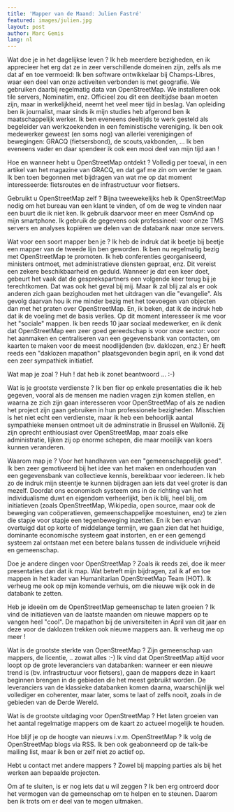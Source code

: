 ```yaml
---
title: 'Mapper van de Maand: Julien Fastré'
featured: images/julien.jpg
layout: post
author: Marc Gemis
lang: nl
---
```


Wat doe je in het dagelijkse leven ?
Ik heb meerdere bezigheden, en ik apprecieer het erg dat ze in zeer verschillende domeinen zijn, zelfs als me dat af en toe vermoeid:
Ik ben software ontwikkelaar bij Champs-Libres, waar een deel van onze activeiten verbonden is met geografie. We gebruiken daarbij regelmatig data van OpenStreetMap. We installeren ook tile servers, Nominatim, enz. Officieel zou dit een deeltijdse baan moeten zijn, maar in werkelijkheid, neemt het veel meer tijd in beslag.
Van opleiding ben ik journalist, maar sinds ik mijn studies heb afgerond ben ik maatschappelijk werker. Ik ben eveneens deeltijds te werk gesteld als begeleider van werkzoekenden in een feministische vereniging.
Ik ben ook medewerker geweest (en soms nog) van allerlei verenigingen of bewegingen: GRACQ (fietsersbond), de scouts,vakbonden, ... Ik ben eveneens vader en daar spendeer ik ook een mooi deel van mijn tijd aan !

Hoe en wanneer hebt u OpenStreetMap ontdekt ?
Volledig per toeval, in een artikel van het magazine van GRACQ, en dat gaf me zin om verder te gaan. Ik ben toen begonnen met bijdragen van wat me op dat moment interesseerde: fietsroutes en de infrastructuur voor fietsers.

Gebruikt u OpenStreetMap zelf ? 
Bijna tweewekelijks heb ik OpenStreetMap nodig om het bureau van een klant te vinden, of om de weg te vinden naar een buurt die ik niet ken. Ik gebruik daarvoor meer en meer OsmAnd op mijn smartphone.
Ik gebruik de gegevens ook professineel: voor onze TMS servers en analyses kopiëren we delen van de databank naar onze servers.

Wat voor een soort mapper ben je ?
Ik heb de indruk dat ik beetje bij beetje een mapper van de tweede lijn ben geworden. Ik ben nu regelmatig bezig met OpenStreetMap te promoten. Ik heb conferenties georganiseerd, ministers ontmoet, met administratieve diensten gepraat, enz. Dit vereist een zekere beschikbaarheid en geduld. Wanneer je dat een keer doet, gebeurt het vaak dat de gesprekspartners een volgende keer terug bij je terechtkomen. Dat was ook het geval bij mij. Maar ik zal blij zal als er ook anderen zich gaan bezighouden met het uitdragen van die "evangelie". Als gevolg daarvan hou ik me minder bezig met het toevoegen van objecten dan met het praten over OpenStreetMap. En, ik beken, dat ik de indruk heb dat ik de voeling met de basis verlies.
Op dit moment interesseer ik me voor het "sociale" mappen. Ik ben reeds 10 jaar sociaal medewerker, en ik denk dat OpenStreetMap een zeer goed gereedschap is voor onze sector: voor het aanmaken en centraliseren van een gegevensbank van contacten, om kaarten te maken voor de meest noodlijdenden (bv. daklozen, enz.)
Er heeft reeds een "daklozen mapathon" plaatsgevonden begin april, en ik vond dat een zeer sympathiek initiatief.

Wat map je zoal ?
Huh ! dat heb ik zonet beantwoord ... :-)

Wat is je grootste verdienste ?
Ik ben fier op enkele presentaties die ik heb gegeven, vooral als de mensen me nadien vragen zijn komen stellen, en waarna ze zich zijn gaan interesseren voor OpenStreetMap of als ze nadien het project zijn gaan gebruiken in hun professionele bezigheden.
Misschien is het niet echt een verdienste, maar ik heb een behoorlijk aantal sympathieke mensen ontmoet uit de adminstratie in Brussel en Wallonië. Zij zijn oprecht enthiousiast over OpenStreetMap, maar zoals elke administratie, lijken zij op enorme schepen, die maar moeilijk van koers kunnen veranderen.

Waarom map je ?
Voor het handhaven van een "gemeenschappelijk goed". Ik ben zeer gemotiveerd bij het idee van het maken en onderhouden van een gegevensbank van collectieve kennis, bereikbaar voor iedereen. Ik heb zo de indruk mijn steentje te kunnen bijdragen aan iets dat veel groter is dan mezelf.
Doordat ons economisch systeem ons in de richting van het individualisme duwt en eigendom verheerlijkt, ben ik blij, heel blij, om initiatieven (zoals OpenStreetMap, Wikipedia, open source, maar ook de beweging van coöperatieven, gemeenschappelijke moestuinen, enz) te zien die stapje voor stapje een tegenbeweging inzetten.
En ik ben ervan overtuigd dat op korte of middelange termijn, we gaan zien dat het huidige, dominante economische systeem gaat instorten, en er een gemengd systeem zal ontstaan met een betere balans tussen de individuele vrijheid en gemeenschap.

Doe je andere dingen voor OpenStreetMap ?
Zoals ik reeds zei, doe ik meer presentaties dan dat ik map. Wat betreft mijn bijdragen, zal ik af en toe mappen in het kader van Humanitarian OpenStreetMap Team (HOT).
Ik verheug me ook op mijn komende verhuis, om die nieuwe wijk ook in de databank te zetten.

Heb je ideeën om de OpenStreetMap gemeenschap te laten groeien ?
Ik vind de initiatieven van de laatste maanden om nieuwe mappers op te vangen heel "cool".
De mapathon bij de universiteiten in April van dit jaar en deze voor de daklozen trekken ook nieuwe mappers aan. Ik verheug me op meer !

Wat is de grootste sterkte van OpenStreetMap ?
Zijn gemeenschap van mappers, de licentie, .. zowat alles :-)
Ik vind dat OpenStreetMap altijd voor loopt op de grote leveranciers van databanken: wanneer er een nieuwe trend is (bv. infrastructuur voor fietsers), gaan de mappers deze in kaart beginnen brengen in de gebieden die het meest gebruikt worden. De leveranciers van de klassieke databanken komen daarna, waarschijnlijk wel vollediger en coherenter, maar later, soms te laat of zelfs nooit, zoals in de gebieden van de Derde Wereld.

Wat is de grootste uitdaging voor OpenStreetMap ?
Het laten groeien van het aantal regelmatige mappers om de kaart zo actueel mogelijk te houden.

Hoe blijf je op de hoogte van nieuws i.v.m. OpenStreetMap ?
Ik volg de OpenStreetMap blogs via RSS. Ik ben ook geabonneerd op de talk-be mailing list, maar ik ben er zelf niet zo actief op.

Hebt u contact met andere mappers ?
Zowel bij mapping parties als bij het werken aan bepaalde projecten.

Om af te sluiten, is er nog iets dat u wil zeggen ?
Ik ben erg ontroerd door het vermogen van de gemeenschap om te helpen en te steunen. Daarom ben ik trots om er deel van te mogen uitmaken.
